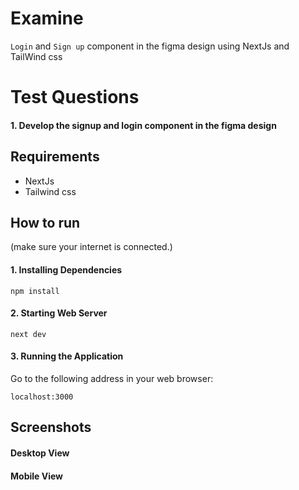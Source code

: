# Examine

`Login` and `Sign up` component in the figma design using NextJs and TailWind css

# Test Questions

#### 1. Develop the signup and login component in the figma design


## Requirements
* NextJs
* Tailwind css

## How to run
(make sure your internet is connected.)

#### 1. Installing Dependencies
```
npm install
```

#### 2. Starting Web Server
```
next dev
```

#### 3. Running the Application
Go to the following address in your web browser: 
```
localhost:3000
```

## Screenshots

#### Desktop View

<p align="center">

  <!-- <img src="https://github.com/Benedict-Kpaduwa/TB-Test/blob/master/public/images/Screenshots/Desktop%20View.png" /> -->
    
</p>

#### Mobile View

<p align="center">
  
  <!-- <img src="https://github.com/Benedict-Kpaduwa/TB-Test/blob/master/public/images/Screenshots/Mobile%20View.png" /> -->
  
</p>